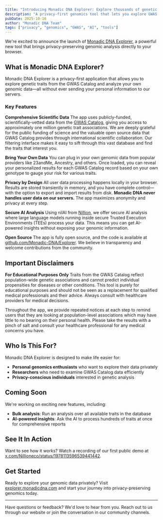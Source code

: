 ```yaml
---
title: "Introducing Monadic DNA Explorer: Explore thousands of genetic traits privately with secure AI analysis"
description: "A privacy-first genomics tool that lets you explore GWAS Catalog data and analyze your genetic information entirely in your browser, with optional secure AI analysis."
pubDate: 2025-10-16
author: "Monadic DNA Team"
tags: ["privacy", "genomics", "GWAS", "AI", "tools"]
---
```


We're excited to announce the launch of [Monadic DNA Explorer](https://explorer.monadicdna.com/), a powerful new tool that brings privacy-preserving genomic analysis directly to your browser.

## What is Monadic DNA Explorer?

Monadic DNA Explorer is a privacy-first application that allows you to explore genetic traits from the GWAS Catalog and analyze your own genomic data—all without ever sending your personal information to our servers.

### Key Features

**Comprehensive Scientific Data**
The app uses publicly-funded, scientifically-vetted data from the [GWAS Catalog](https://www.ebi.ac.uk/gwas/), giving you access to approximately one million genetic trait associations. We are deeply grateful for the public funding of science and the valuable open source data that GWAS Catalog provides through international scientific collaboration. Our filtering interface makes it easy to sift through this vast database and find the traits that interest you.

**Bring Your Own Data**
You can plug in your own genomic data from popular providers like 23andMe, Ancestry, and others. Once loaded, you can reveal your personalized results for each GWAS Catalog record based on your own genotype to gauge your risk for various traits.

**Privacy by Design**
All user data processing happens locally in your browser. Results are stored transiently in memory, and you have complete control—with the option to export and import results from disk. **Monadic DNA never handles user data on our servers.** The app maximizes anonymity and privacy at every step.

**Secure AI Analysis**
Using nilAI from [Nillion](https://nillion.com/), we offer secure AI analysis where large language models running inside secure Trusted Execution Environments (TEEs) process your data. This means you can get AI-powered insights without exposing your genomic information.

**Open Source**
The app is fully open source, and the code is available at [github.com/Monadic-DNA/Explorer](https://github.com/Monadic-DNA/Explorer). We believe in transparency and welcome contributions from the community.

## Important Disclaimers

**For Educational Purposes Only**
Traits from the GWAS Catalog reflect population-wide genetic associations and cannot predict individual propensities for diseases or other conditions. This tool is purely for educational purposes and should not be seen as a replacement for qualified medical professionals and their advice. Always consult with healthcare providers for medical decisions.

Throughout the app, we provide repeated notices at each step to remind users that they are looking at population-level associations which may have little to no bearing on their personal health. Please take the results with a pinch of salt and consult your healthcare professional for any medical concerns you have.

## Who Is This For?

Monadic DNA Explorer is designed to make life easier for:
- **Personal genomics enthusiasts** who want to explore their data privately
- **Researchers** who need to examine GWAS Catalog data efficiently
- **Privacy-conscious individuals** interested in genetic analysis

## Coming Soon

We're working on exciting new features, including:
- **Bulk analysis**: Run an analysis over all available traits in the database
- **AI-powered insights**: Ask the AI to process hundreds of traits at once for comprehensive reports

## See It In Action

Want to see how it works? Watch a recording of our first public demo at [x.com/Nillioneco/status/1978113596539441442](https://x.com/Nillioneco/status/1978113596539441442).

## Get Started

Ready to explore your genomic data privately? Visit [explorer.monadicdna.com](https://explorer.monadicdna.com/) and start your journey into privacy-preserving genomics today.

---

Have questions or feedback? We'd love to hear from you. Reach out to us through our website or join the conversation in our community channels.

